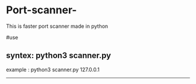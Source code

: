 # Port-scanner-
This is faster port scanner made in python

#use 

syntex: python3 scanner.py <ip>
--------------------------------------------------

example : python3 scanner.py 127.0.0.1



-------------------------------------------------------
